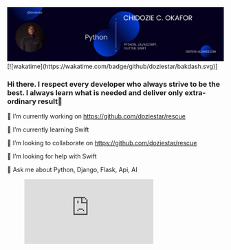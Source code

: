 <img src="DOZIE2.png">
[![wakatime](https://wakatime.com/badge/github/doziestar/bakdash.svg)]

### Hi there. I respect every developer who always strive to be the best. I always learn what is needed and deliver only extra-ordinary result👋

🔭 I’m currently working on https://github.com/doziestar/rescue

🌱 I’m currently learning Swift

👯 I’m looking to collaborate on https://github.com/doziestar/rescue

🤔 I’m looking for help with Swift

💬 Ask me about Python, Django, Flask, Api, AI
<figure><embed src="https://wakatime.com/share/@doziestar/e9c9eb09-7830-4b0b-bc1c-2305549ed687.svg"></embed></figure>
<!--
**doziestar/doziestar** is a ✨ _special_ ✨ repository because its `README.md` (this file) appears on your GitHub profile.
https://github-profile-trophy.vercel.app/?username=doziestar&row=2&column=3
🔭 I’m currently working on https://github.com/doziestar/rescue
🌱 I’m currently learning Swift
👯 I’m looking to collaborate on https://github.com/doziestar/rescue
🤔 I’m looking for help with Swift
💬 Ask me about Python, Django, Flask, Api, AI

Here are some ideas to get you started:


- 📫 How to reach me: ...
- 😄 Pronouns: ...
- ⚡ Fun fact: ...
-->
